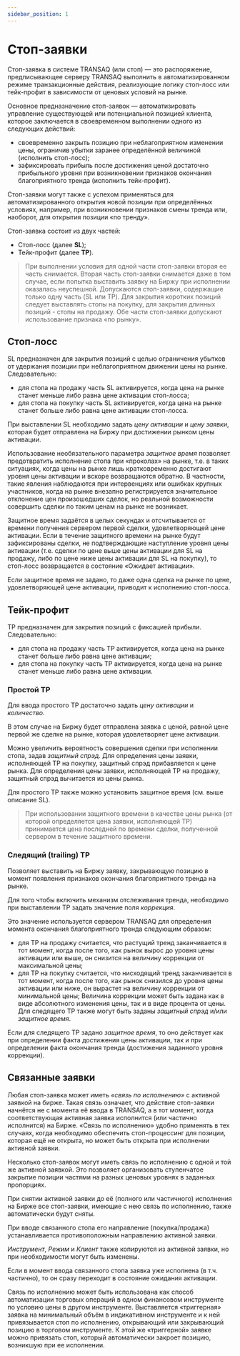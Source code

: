 ```yaml
---
sidebar_position: 1
---
```


# Стоп-заявки

Cтоп-заявка в системе TRANSAQ (или cтоп) — это распоряжение, предписывающее серверу TRANSAQ выполнить в автоматизированном режиме транзакционные действия, реализующие логику стоп-лосс или тейк-профит в зависимости от ценовых условий на рынке.

Основное предназначение стоп-заявок — автоматизировать управление существующей или потенциальной позицией клиента, которое заключается в своевременном выполнении одного из следующих действий:

- своевременно закрыть позицию при неблагоприятном изменении цены, ограничив убытки заранее определённой величиной (исполнить стоп-лосс);
- зафиксировать прибыль после достижения ценой достаточно прибыльного уровня при возникновении признаков окончания благоприятного тренда (исполнить тейк-профит).

Cтоп-заявки могут также с успехом применяться для автоматизированного открытия новой позиции при определённых условиях, например, при возникновении признаков смены тренда или, наоборот, для открытия позиции «по тренду».

Стоп-заявка состоит из двух частей:

- Стоп-лосс (далее **SL**);
- Тейк-профит (далее **TP**).

> При выполнении условия для одной части стоп-заявки вторая ее часть снимается. Вторая часть стоп-заявки снимается даже в том случае, если попытка выставить заявку на Биржу при исполнении оказалась неуспешной. Допускаются стоп-заявки, содержащие только одну часть (SL или TP). Для закрытия коротких позиций следует выставлять стопы на покупку, для закрытия длинных позиций - стопы на продажу. Обе части стоп-заявки допускают использование признака «по рынку».

## Cтоп-лосс

SL предназначен для закрытия позиций с целью ограничения убытков от удержания позиции при неблагоприятном движении цены на рынке. Следовательно:

- для стопа на продажу часть SL активируется, когда цена на рынке станет меньше либо равна цене активации стоп-лосса;
- для стопа на покупку часть SL активируется, когда цена на рынке станет больше либо равна цене активации стоп-лосса.

При выставлении SL необходимо задать _цену активации_ и _цену заявки_, которая будет отправлена на Биржу при достижении рынком цены активации.

Использование необязательного параметра _защитное время_ позволяет предотвратить исполнение стопа при «проколах» на рынке, т.е. в таких ситуациях, когда цены на рынке лишь кратковременно достигают уровня цены активации и вскоре возвращаются обратно. В частности, такие явления наблюдаются при интервенциях или ошибках крупных участников, когда на рынке внезапно регистрируется значительное отклонение цен произошедших сделок, но реальной возможности совершить сделки по таким ценам на рынке не возникает.

Защитное время задаётся в целых секундах и отсчитывается от времени получения сервером первой сделки, удовлетворяющей цене активации. Если в течение защитного времени на рынке будут зафиксированы сделки, не подтверждающие наступление уровня цены активации (т.е. сделки по цене выше цены активации для SL на продажу, либо по цене ниже цены активации для SL на покупку), то стоп-лосс возвращается в состояние «Ожидает активации».

Если защитное время не задано, то даже одна сделка на рынке по цене, удовлетворяющей цене активации, приводит к исполнению стоп-лосса.

## Тейк-профит

TP предназначен для закрытия позиций с фиксацией прибыли. Следовательно:

- для стопа на продажу часть TP активируется, когда цена на рынке станет больше либо равна цене активации;
- для стопа на покупку часть TP активируется, когда цена на рынке станет меньше либо равна цене активации.

### Простой TP

Для ввода простого TP достаточно задать _цену активации_ и _количество_.

В этом случае на Биржу будет отправлена заявка с ценой, равной цене первой же сделке на рынке, которая удовлетворяет цене активации.

Можно увеличить вероятность совершения сделки при исполнении стопа, задав _защитный спрэд_. Для определения цены заявки, исполняющей TP на покупку, защитный спрэд прибавляется к цене рынка. Для определения цены заявки, исполняющей TP на продажу, защитный спрэд вычитается из цены рынка.

Для простого TP также можно установить защитное время (см. выше описание SL).

> При использовании защитного времени в качестве цены рынка (от которой определяется цена заявки, исполняющей TP) принимается цена последней по времени сделки, полученной сервером в течение защитного времени.

### Следящий (trailing) TP

Позволяет выставить на Биржу заявку, закрывающую позицию в момент появления признаков окончания благоприятного тренда на рынке.

Для того чтобы включить механизм отслеживания тренда, необходимо при выставлении TP задать значение поля _коррекция_.

Это значение используется сервером TRANSAQ для определения момента окончания благоприятного тренда следующим образом:

- для TP на продажу считается, что растущий тренд заканчивается в тот момент, когда после того, как рынок вырос до уровня цены активации или выше, он снизится на величину коррекции от максимальной цены;
- для TP на покупку считается, что нисходящий тренд заканчивается в тот момент, когда после того, как рынок снизился до уровня цены активации или ниже, он вырастет на величину коррекции от минимальной цены;
  Величина коррекции может быть задана как в виде абсолютного изменения цены, так и в виде процента от цены. Для следящего TP также могут быть заданы _защитный спрэд_ и/или _защитное время_.

Если для следящего TP задано _защитное время_, то оно действует как при определении факта достижения цены активации, так и при определении факта окончания тренда (достижения заданного уровня коррекции).

## Связанные заявки

Любая стоп-заявка может иметь _«связь по исполнению»_ с активной заявкой на бирже. Такая связь означает, что действие стоп-заявки начнётся не с момента её ввода в TRANSAQ, а в тот момент, когда соответствующая активная заявка исполнится (или частично исполнится) на Бирже. «Связь по исполнению» удобно применять в тех случаях, когда необходимо обеспечить стоп-процессинг для позиции, которая ещё не открыта, но может быть открыта при исполнении активной заявки.

Несколько стоп-заявок могут иметь связь по исполнению с одной и той же активной заявкой. Это позволяет организовать ступенчатое закрытие позиции частями на разных ценовых уровнях в заданных пропорциях.

При снятии активной заявки до её (полного или частичного) исполнения на Бирже все стоп-заявки, имеющие с нею связь по исполнению, также автоматически будут сняты.

При вводе связанного стопа его направление (покупка/продажа) устанавливается противоположным направлению активной заявки.

_Инструмент_, _Режим_ и _Клиент_ также копируются из активной заявки, но при необходимости могут быть изменены.

Если в момент ввода связанного стопа заявка уже исполнена (в т.ч. частично), то он сразу переходит в состояние ожидания активации.

Связь по исполнению может быть использована как способ автоматизации торговых операций в одном финансовом инструменте по условию цены в другом инструменте. Выставляется «триггерная» заявка на минимальный объём в индикативном инструменте и к ней привязывается стоп по исполнению, открывающий или закрывающий позицию в торговом инструменте. К этой же «триггерной» заявке можно привязать стоп, который автоматически закроет позицию, возникшую при ее исполнении.
